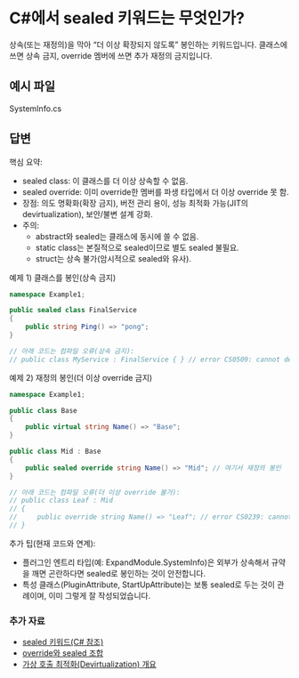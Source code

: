 # C#에서 sealed 키워드는 무엇인가?
상속(또는 재정의)을 막아 “더 이상 확장되지 않도록” 봉인하는 키워드입니다. 클래스에 쓰면 상속 금지, override 멤버에 쓰면 추가 재정의 금지입니다.

## 예시 파일
SystemInfo.cs

## 답변
핵심 요약:
- sealed class: 이 클래스를 더 이상 상속할 수 없음.
- sealed override: 이미 override한 멤버를 파생 타입에서 더 이상 override 못 함.
- 장점: 의도 명확화(확장 금지), 버전 관리 용이, 성능 최적화 가능(JIT의 devirtualization), 보안/불변 설계 강화.
- 주의:
  - abstract와 sealed는 클래스에 동시에 쓸 수 없음.
  - static class는 본질적으로 sealed이므로 별도 sealed 불필요.
  - struct는 상속 불가(암시적으로 sealed와 유사).

예제 1) 클래스를 봉인(상속 금지)
````csharp
namespace Example1;

public sealed class FinalService
{
    public string Ping() => "pong";
}

// 아래 코드는 컴파일 오류(상속 금지):
// public class MyService : FinalService { } // error CS0509: cannot derive from sealed type
````

예제 2) 재정의 봉인(더 이상 override 금지)
````csharp
namespace Example1;

public class Base
{
    public virtual string Name() => "Base";
}

public class Mid : Base
{
    public sealed override string Name() => "Mid"; // 여기서 재정의 봉인
}

// 아래 코드는 컴파일 오류(더 이상 override 불가):
// public class Leaf : Mid
// {
//     public override string Name() => "Leaf"; // error CS0239: cannot override sealed member
// }
````

추가 팁(현재 코드와 연계):
- 플러그인 엔트리 타입(예: ExpandModule.SystemInfo)은 외부가 상속해서 규약을 깨면 곤란하다면 sealed로 봉인하는 것이 안전합니다.
- 특성 클래스(PluginAttribute, StartUpAttribute)는 보통 sealed로 두는 것이 관례이며, 이미 그렇게 잘 작성되었습니다.

### 추가 자료
- [sealed 키워드(C# 참조)](https://learn.microsoft.com/dotnet/csharp/language-reference/keywords/sealed)
- [override와 sealed 조합](https://learn.microsoft.com/dotnet/csharp/language-reference/keywords/override)
- [가상 호출 최적화(Devirtualization) 개요](https://learn.microsoft.com/dotnet/core/deploying/readytorun#devirtualization)
